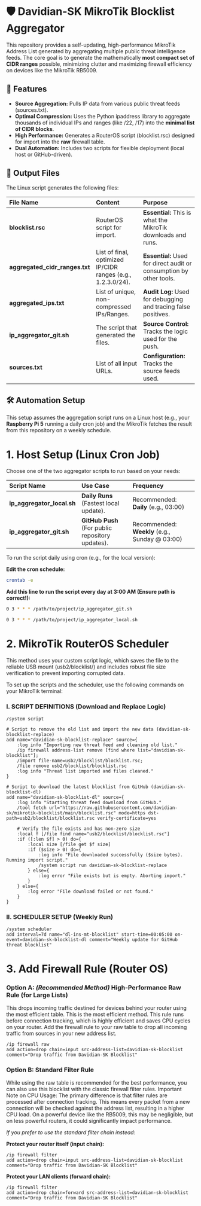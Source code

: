# **🛡️ Davidian-SK MikroTik Blocklist Aggregator**

This repository provides a self-updating, high-performance MikroTik Address List generated by aggregating multiple public threat intelligence feeds. The core goal is to generate the mathematically **most compact set of CIDR ranges** possible, minimizing clutter and maximizing firewall efficiency on devices like the MikroTik RB5009.

## **🚀 Features**

* **Source Aggregation:** Pulls IP data from various public threat feeds (sources.txt).  
* **Optimal Compression:** Uses the Python ipaddress library to aggregate thousands of individual IPs and ranges (like /22, /17) into the **minimal list of CIDR blocks**.  
* **High Performance:** Generates a RouterOS script (blocklist.rsc) designed for import into the **raw** firewall table.  
* **Dual Automation:** Includes two scripts for flexible deployment (local host or GitHub-driven).

## **📝 Output Files**

The Linux script generates the following files:

| File Name | Content | Purpose |
| :---- | :---- | :---- |
| **blocklist.rsc** | RouterOS script for import. | **Essential:** This is what the MikroTik downloads and runs. |
| **aggregated\_cidr\_ranges.txt** | List of final, optimized IP/CIDR ranges (e.g., 1.2.3.0/24). | **Essential:** Used for direct audit or consumption by other tools. |
| **aggregated\_ips.txt** | List of unique, non-compressed IPs/Ranges. | **Audit Log:** Used for debugging and tracing false positives. |
| **ip\_aggregator\_git.sh** | The script that generated the files. | **Source Control:** Tracks the logic used for the push. |
| **sources.txt** | List of all input URLs. | **Configuration:** Tracks the source feeds used. |

## **🛠️ Automation Setup**

This setup assumes the aggregation script runs on a Linux host (e.g., your **Raspberry Pi 5** running a daily cron job) and the MikroTik fetches the result from this repository on a weekly schedule.

# **1. Host Setup (Linux Cron Job)**

Choose one of the two aggregator scripts to run based on your needs:

| Script Name | Use Case | Frequency |
| :---- | :---- | :---- |
| **ip\_aggregator\_local.sh** | **Daily Runs** (Fastest local update). | Recommended: **Daily** (e.g., 03:00) |
| **ip\_aggregator\_git.sh** | **GitHub Push** (For public repository updates). | Recommended: **Weekly** (e.g., Sunday @ 03:00) |

To run the script daily using cron (e.g., for the local version):

**Edit the cron schedule:**
```bash
crontab -e
```

**Add this line to run the script every day at 3:00 AM (Ensure path is correct\!):**

```bash
0 3 * * * /path/to/project/ip_aggregator_git.sh
```

```bash
0 3 * * * /path/to/project/ip_aggregator_local.sh
```

#  2. MikroTik RouterOS Scheduler 

This method uses your custom script logic, which saves the file to the reliable USB mount (usb2/blocklist/) and includes robust file size verification to prevent importing corrupted data.


To set up the scripts and the scheduler, use the following commands on your MikroTik terminal:



### I. SCRIPT DEFINITIONS (Download and Replace Logic)

```routeros
/system script

# Script to remove the old list and import the new data (davidian-sk-blocklist-replace)
add name="davidian-sk-blocklist-replace" source={
    :log info "Importing new threat feed and cleaning old list."
    /ip firewall address-list remove [find where list="davidian-sk-blocklist"];
    /import file-name=usb2/blocklist/blocklist.rsc;
    /file remove usb2/blocklist/blocklist.rsc
    :log info "Threat list imported and files cleaned."
}

# Script to download the latest blocklist from GitHub (davidian-sk-blocklist-dl)
add name="davidian-sk-blocklist-dl" source={
    :log info "Starting threat feed download from GitHub."
    /tool fetch url="https://raw.githubusercontent.com/davidian-sk/mikrotik-blocklist/main/blocklist.rsc" mode=https dst-path=usb2/blocklist/blocklist.rsc verify-certificate=yes

    # Verify the file exists and has non-zero size
    :local f [/file find name="usb2/blocklist/blocklist.rsc"]
    :if ([:len $f] > 0) do={
        :local size [/file get $f size]
        :if ($size > 0) do={
            :log info "File downloaded successfully ($size bytes). Running import script."
            /system script run davidian-sk-blocklist-replace
        } else={
            :log error "File exists but is empty. Aborting import."
        }
    } else={
        :log error "File download failed or not found."
    }
}
```

### II. SCHEDULER SETUP (Weekly Run)

```routeros
/system scheduler
add interval=7d name="dl-ins-mt-blocklist" start-time=00:05:00 on-event=davidian-sk-blocklist-dl comment="Weekly update for GitHub threat blocklist"
```


# **3\. Add Firewall Rule (Router OS)**


### **Option A: *(Recommended Method)* High-Performance Raw Rule (for Large Lists)**

This drops incoming traffic destined for devices behind your router using the most efficient table.
This is the most efficient method. This rule runs before connection tracking, which is highly efficient and saves CPU cycles on your router.
Add the firewall rule to your raw table to drop all incoming traffic from sources in your new address list. 

```routeros
/ip firewall raw
add action=drop chain=input src-address-list=davidian-sk-blocklist comment="Drop traffic from Davidian-SK Blocklist"
```
### **Option B: Standard Filter Rule**

While using the raw table is recommended for the best performance, you can also use this blocklist with the classic firewall filter rules.
Important Note on CPU Usage: The primary difference is that filter rules are processed after connection tracking. 
This means every packet from a new connection will be checked against the address list, resulting in a higher CPU load. 
On a powerful device like the RB5009, this may be negligible, but on less powerful routers, it could significantly impact performance.

*If you prefer to use the standard filter chain instead:*

**Protect your router itself (input chain):**

```routeros
/ip firewall filter
add action=drop chain=input src-address-list=davidian-sk-blocklist comment="Drop traffic from Davidian-SK Blocklist"
```

**Protect your LAN clients (forward chain):**

```routeros
/ip firewall filter
add action=drop chain=forward src-address-list=davidian-sk-blocklist comment="Drop traffic from Davidian-SK Blocklist"
```

